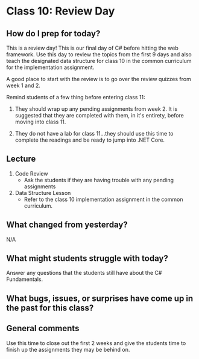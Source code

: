 # Class 10: Review Day

## How do I prep for today?
This is a review day! This is our final day of C# before hitting the web framework. Use this day to review the topics from the first 9 days and also teach the designated data structure for class 10 in the common curriculum for the implementation assignment. 

A good place to start with the review is to go over the review quizzes from week 1 and 2. 

Remind students of a few thing before entering class 11:
1. They should wrap up any pending assignments from week 2. It is suggested that they are completed with them, in it's entirety, before moving into class 11. 

1. They do not have a lab for class 11...they should use this time to complete the readings and be ready to jump into .NET Core. 

## Lecture
1. Code Review
   - Ask the students if they are having trouble with any pending assignments
1. Data Structure Lesson
   - Refer to the class 10 implementation assignment in the common curriculum.

## What changed from yesterday? 
N/A

## What might students struggle with today?  
Answer any questions that the students still have about the C# Fundamentals.

## What bugs, issues, or surprises have come up in the past for this class?

## General comments
Use this time to close out the first 2 weeks and give the students time to finish up the assignments they may be behind on. 